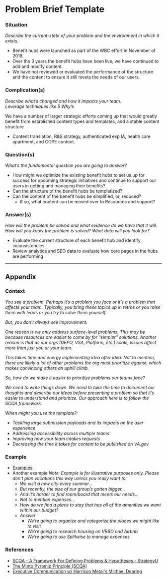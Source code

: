 # Problem Brief Template


### Situation
_Describe the current-state of your problem and the environment in which it exists._

- Benefit hubs were launched as part of the WBC effort in November of 2018.  
- Over the 3 years the benefit hubs have been live, we have continued to add and modify content. 
- We have not reviewed or evaluated the performance of the structure and the content to ensure it still meets the needs of our users. 
 

### Complication(s)
_Describe what’s changed and how it impacts your team._\
_Leverage techniques like 5 Why’s_ 

We have a number of larger strategic efforts coming up that would greatly benefit from established content types and templates, and a stable content structure
- Content translation, R&S strategy, authenticated exp IA, health care apartment, and COPE content.


### Question(s)
_What’s the fundamental question you are going  to answer?_ 

- How might we optimize the existing benefit hubs to set us up for success for upcoming strategic initiatives and continue to support our users in getting and managing their benefits?  
- Can the structure of the benefit hubs be templatized?
- Can the content of the benefit hubs be simplified, or, reduced?
  - If so, what content can be moved over to Resources and support?

### Answer(s)
_How will the problem be solved and what evidence do we have that it will._ 
_How will you know the problem is solved? What data will you look for?_

- Evaluate the current structure of each benefit hub and identify inconsistencies
- Review analytics and SEO data to evaluate how core pages in the hubs are performing

---
## Appendix
### Context

_You see a problem. Perhaps it’s a problem you face or it’s a problem that affects your team. Typically, you bring these topics up in retros or you raise them with leads or you try to solve them yourself._

_But, you don’t always see improvement._

_One reason is we only address surface-level problems. This may be because resources are easier to come by for “simpler” solutions. Another reason is that as our orgs (DEPO, VSA, Platform, etc.) scale, issues affect more than just you or your team._

_This takes time and energy implementing idea after idea. Not to mention, there are likely a lot of other problems the org must prioritize against, which makes convincing others an uphill climb._

_So, how do we make it easier to prioritize problems our teams face?_

_We need to write things down. We need to take the time to document our thoughts and describe our ideas before presenting a problem so that it’s easier to understand and prioritize. Our approach here is to follow the SCQA framework._

_When might you use the template?:_
- _Tackling large submission payloads and its impacts on the user experience_
- _Addressing accessibility across multiple teams_
- _Improving how your team intakes requests_
- _Decreasing the time it takes for content to be published on VA.gov_

### Example
- [Examples](https://github.com/department-of-veterans-affairs/va.gov-team/tree/master/teams/vsa/product/problem-briefs)
- Another example _Note: Example is for illustrative purposes only. Please don’t plan vacations this way unless you really want to._
  - _We visit a new city every summer…_
  - _But recently, the size of our group’s gotten bigger…_
  - _And it’s harder to find room/board that meets our needs…_
  - _Not to mention expenses..._
  - _How do we find a place to stay that has all of the amenities we want within our budget?_
  - _Answer_
    - _We’re going to organize and categorize the places we might like to visit_
    - _We’re going to research housing on VRBO and Airbnb_
    - _We’re going to use Splitwise to manage expenses_

### References
- [SCQA - A Framework For Defining Problems & Hypotheses - StrategyU](https://strategyu.co/scqa-a-framework-for-defining-problems-hypotheses/)
- [The Minto Pyramid Principle (SCQA)](https://www.richardhare.com/2007/09/03/the-minto-pyramid-principle-scqa/)
- [Executive Communication w/ Harrison Metal's Michael Dearing](https://www.heavybit.com/library/video/executive-communication/)
